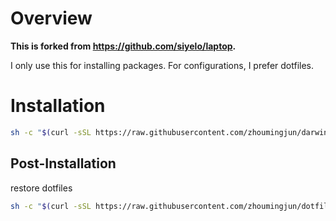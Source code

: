 # Overview
**This is forked from https://github.com/siyelo/laptop.**

I only use this for installing packages.
For configurations, I prefer dotfiles.

# Installation

```sh  
sh -c "$(curl -sSL https://raw.githubusercontent.com/zhoumingjun/darwin-ansible-playbooks/master/bootstrap.sh)"

```

## Post-Installation
restore dotfiles
```sh
sh -c "$(curl -sSL https://raw.githubusercontent.com/zhoumingjun/dotfiles/master/.bin/dotfiles-install.sh)"
```

